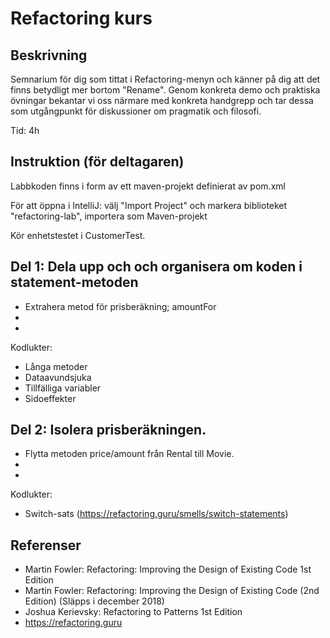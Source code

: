 # Refactoring kurs

## Beskrivning

Semnarium för dig som tittat i Refactoring-menyn och känner på dig att det finns
betydligt mer bortom "Rename". Genom konkreta demo och praktiska övningar
bekantar vi oss närmare med konkreta handgrepp och tar dessa som utgångpunkt
för diskussioner om pragmatik och filosofi.

Tid: 4h

## Instruktion (för deltagaren)

Labbkoden finns i form av ett maven-projekt definierat av pom.xml

För att öppna i IntelliJ: välj "Import Project" och markera biblioteket "refactoring-lab", importera som Maven-projekt

Kör enhetstestet i CustomerTest.

## Del 1: Dela upp och och organisera om koden i statement-metoden

- Extrahera metod för prisberäkning; amountFor
-
-

Kodlukter:

- Långa metoder
- Dataavundsjuka
- Tillfälliga variabler
- Sidoeffekter

## Del 2: Isolera prisberäkningen.

- Flytta metoden price/amount från Rental till Movie.
-
-

Kodlukter:

- Switch-sats (https://refactoring.guru/smells/switch-statements)

## Referenser

- Martin Fowler: Refactoring: Improving the Design of Existing Code 1st Edition
- Martin Fowler: Refactoring: Improving the Design of Existing Code (2nd Edition) (Släpps i december 2018)
- Joshua Kerievsky: Refactoring to Patterns 1st Edition
- https://refactoring.guru


